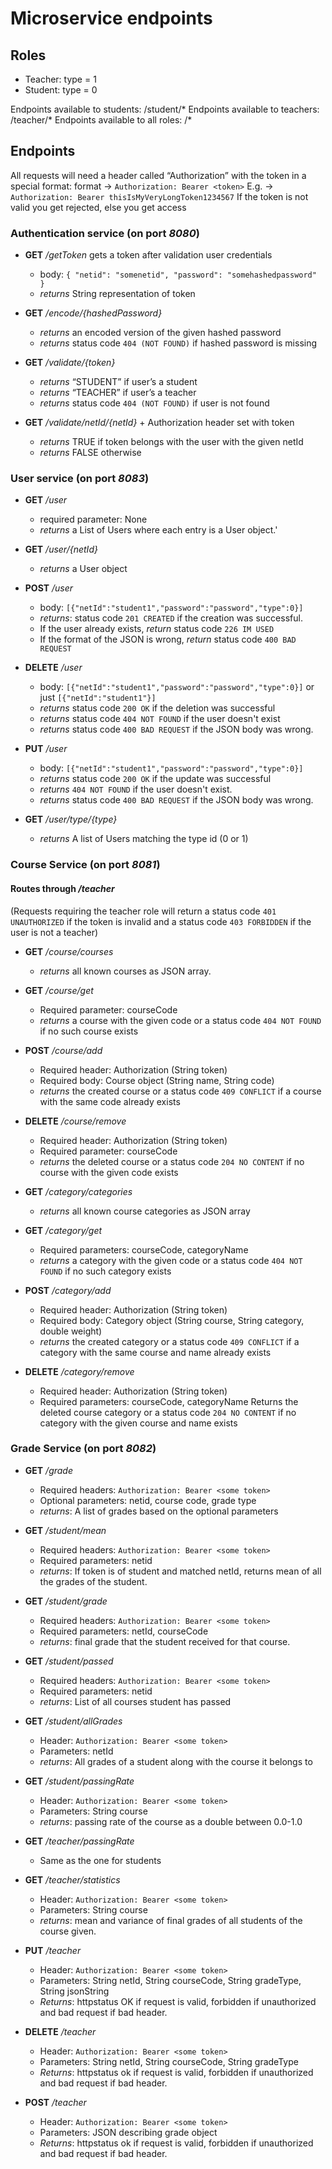 # Microservice endpoints

## Roles

- Teacher: type = 1
- Student: type = 0

Endpoints available to students: /student/*
Endpoints available to teachers: /teacher/*
Endpoints available to all roles: /*

## Endpoints

All requests will need a header called “Authorization” with the token in a special format:
format → `Authorization: Bearer <token>`
E.g. → `Authorization: Bearer thisIsMyVeryLongToken1234567`
If the token is not valid you get rejected, else you get access

### Authentication service (on port *8080*)

- **GET** */getToken*
    gets a token after validation user credentials
    - body: `{
    "netid": "somenetid",
    "password": "somehashedpassword"
    }`
    - *returns* String representation of token

- **GET** */encode/{hashedPassword}*
    - *returns* an encoded version of the given hashed password
    - *returns* status code `404 (NOT FOUND)` if hashed password is missing

- **GET** */validate/{token}*
    - *returns* “STUDENT” if user’s a student
    - *returns* “TEACHER” if user’s a teacher
    - *returns* status code `404 (NOT FOUND)` if user is not found

- **GET** */validate/netId/{netId}* + Authorization header set with token
    - *returns* TRUE if token belongs with the user with the given netId
    - *returns* FALSE otherwise

### User service (on port *8083*)

- **GET** */user*
    - required parameter: None 
    - *returns* a List of Users where each entry is a User object.'

- **GET** */user/{netId}*
    - *returns* a User object

-  **POST** */user* 
    - body: `[{"netId":"student1","password":"password","type":0}]`
    - *returns*: status code `201 CREATED` if the creation was successful.
    - If the user already exists, *return* status code `226 IM USED`
    - If the format of the JSON is wrong, *return* status code `400 BAD REQUEST`

- **DELETE** */user*
    - body: `[{"netId":"student1","password":"password","type":0}]` or just `[{"netId":"student1"}]`
    - *returns* status code `200 OK` if the deletion was successful
    - *returns* status code `404 NOT FOUND` if the user doesn't exist
     - *returns* status code `400 BAD REQUEST` if the JSON body was wrong.

- **PUT** */user*
    - body: `[{"netId":"student1","password":"password","type":0}]`
    - *returns* status code `200 OK` if the update was successful
    - *returns* `404 NOT FOUND` if the user doesn't exist.
    - *returns* status code `400 BAD REQUEST` if the JSON body was wrong.

- **GET** */user/type/{type}*
    - *returns* A list of Users matching the type id (0 or 1)

### Course Service (on port *8081*)

#### Routes through */teacher*
(Requests requiring the teacher role will return a status code `401 UNAUTHORIZED` if the token is invalid and a status code `403 FORBIDDEN` if the user is not a teacher)


- **GET** */course/courses*
    - *returns* all known courses as JSON array.

- **GET** */course/get*
    - Required parameter: courseCode
    - *returns* a course with the given code or a status code `404 NOT FOUND` if no such course exists

- **POST** */course/add*
    - Required header: Authorization (String token)
    - Required body: Course object (String name, String code)
    - *returns* the created course or a status code `409 CONFLICT` if a course with the same code already exists

- **DELETE** */course/remove*
    - Required header: Authorization (String token)
    - Required parameter: courseCode
    - *returns* the deleted course or a status code `204 NO CONTENT` if no course with the given code exists

- **GET** */category/categories*
    - *returns* all known course categories as JSON array

- **GET** */category/get*
    - Required parameters: courseCode, categoryName
    - *returns* a category with the given code or a status code `404 NOT FOUND` if no such category exists

- **POST** */category/add*
    - Required header: Authorization (String token)
    - Required body: Category object (String course, String category, double weight)
    -  *returns* the created category or a status code `409 CONFLICT` if a category with the same course and name already exists

- **DELETE** */category/remove*
    - Required header: Authorization (String token)
    -  Required parameters: courseCode, categoryName
Returns the deleted course category or a status code `204 NO CONTENT` if no category with the given course and name exists

### Grade Service (on port *8082*)
    
- **GET** */grade*
    - Required headers: `Authorization: Bearer <some token>`
    - Optional parameters: netid, course code, grade type
    - *returns*:  A list of grades based on the optional parameters


- **GET** */student/mean*
    - Required headers:
        `Authorization: Bearer <some token>`
    - Required parameters: netid
    - *returns*: If token is of student and matched netId, returns mean of all the grades of the student.

- **GET** */student/grade* 
    - Required headers: 
        `Authorization: Bearer <some token>`
    - Required parameters: netId, courseCode 
    - *returns*: final grade that the student received for that course.

- **GET** */student/passed* 
    - Required headers:
        `Authorization: Bearer <some token>`
    - Required parameters: netid
    - *returns*: List of all courses student has passed

- **GET** */student/allGrades*
    -  Header: `Authorization: Bearer <some token>`
    -  Parameters: netId
    -  *returns*: All grades of a student along with the course it belongs to

- **GET** */student/passingRate*
    - Header: `Authorization: Bearer <some token>`
    - Parameters: String course
    - *returns*: passing rate of the course as a double between 0.0-1.0

- **GET** */teacher/passingRate*
    - Same as the one for students

- **GET** */teacher/statistics*
    - Header: `Authorization: Bearer <some token>`
    - Parameters: String course 
    - *returns*: mean and variance of final grades of all students of the course given.

- **PUT** */teacher*
    - Header: `Authorization: Bearer <some token>`
    - Parameters: String netId, String courseCode, String gradeType, String jsonString
    - *Returns*: httpstatus OK if request is valid, forbidden if unauthorized and bad request if bad header.

- **DELETE** */teacher*
    - Header: `Authorization: Bearer <some token>`
    - Parameters: String netId, String courseCode, String gradeType
    - *Returns*: httpstatus ok if request is valid, forbidden if unauthorized and bad request if bad header.

- **POST** */teacher*
    - Header: `Authorization: Bearer <some token>`
    - Parameters: JSON describing grade object
    - *Returns*: httpstatus ok if request is valid, forbidden if unauthorized and bad request if bad header.
 




